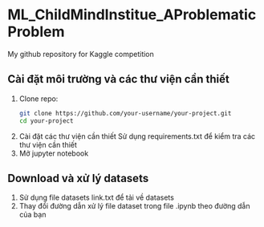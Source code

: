 # ML_ChildMindInstitue_AProblematicProblem
My github repository for Kaggle competition
## Cài đặt môi trường và các thư viện cần thiết
1. Clone repo:
   ```bash
   git clone https://github.com/your-username/your-project.git
   cd your-project
2. Cài đặt các thư viện cần thiết
   Sử dụng requirements.txt để kiểm tra các thư viện cần thiết
3. Mở jupyter notebook
## Download và xử lý datasets
1. Sử dụng file datasets link.txt để tải về datasets
2. Thay đổi đường dẫn xử lý file dataset trong file .ipynb theo đường dẫn của bạn
